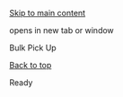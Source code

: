 [Skip to main content](https://www.pittsburghpa.gov/Resident-Services/A-Z-Frequently-Visited/Bulk-Pick-Up#main-content)

opens in new tab or window

Bulk Pick Up

[Back to top](https://www.pittsburghpa.gov/Resident-Services/A-Z-Frequently-Visited/Bulk-Pick-Up#body-top)

Ready
